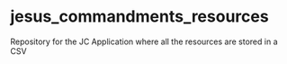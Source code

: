 # jesus_commandments_resources
Repository for the JC Application where all the resources are stored in a CSV
